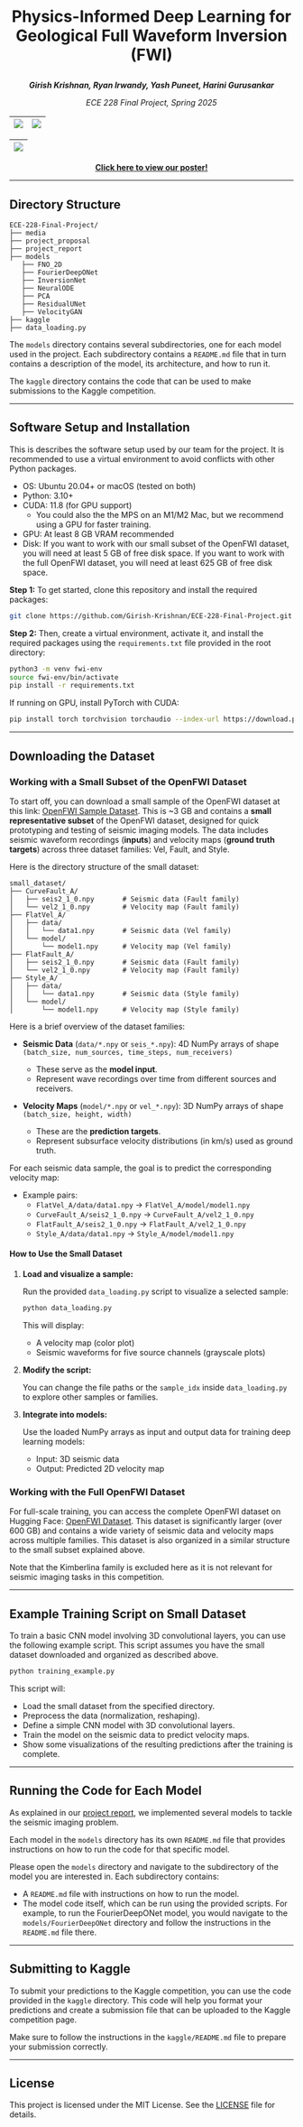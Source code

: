 # <p align="center">Physics-Informed Deep Learning for Geological Full Waveform Inversion (FWI)</p>

__*<p align="center">Girish Krishnan, Ryan Irwandy, Yash Puneet, Harini Gurusankar</p>*__

*<p align="center">ECE 228 Final Project, Spring 2025</p>*

|![](./media/poster.png)|![](./media/team.png)|
|---|---|

|![](./media/waveform.gif)|
|---|

__<p align="center"><a href="https://docs.google.com/presentation/d/1wfly51wmukF_M-mXVlJaRHG03IYZg2LK1fLiKip6Jt8/edit?usp=sharing" target="_blank">
      Click here to view our poster!
   </a></p>__

---

## Directory Structure

```plaintext
ECE-228-Final-Project/
├── media
├── project_proposal
├── project_report
├── models
   ├── FNO_2D
   ├── FourierDeepONet
   ├── InversionNet
   ├── NeuralODE
   ├── PCA
   ├── ResidualUNet
   ├── VelocityGAN
├── kaggle
├── data_loading.py
```

The `models` directory contains several subdirectories, one for each model used in the project. Each subdirectory contains a `README.md` file that in turn contains a description of the model, its architecture, and how to run it.

The `kaggle` directory contains the code that can be used to make submissions to the Kaggle competition.

---

## Software Setup and Installation

This is describes the software setup used by our team for the project. It is recommended to use a virtual environment to avoid conflicts with other Python packages.

- OS: Ubuntu 20.04+ or macOS (tested on both)
- Python: 3.10+
- CUDA: 11.8 (for GPU support)
  - You could also the the MPS on an M1/M2 Mac, but we recommend using a GPU for faster training.
- GPU: At least 8 GB VRAM recommended
- Disk: If you want to work with our small subset of the OpenFWI dataset, you will need at least 5 GB of free disk space. If you want to work with the full OpenFWI dataset, you will need at least 625 GB of free disk space.

**Step 1:** To get started, clone this repository and install the required packages:

```bash
git clone https://github.com/Girish-Krishnan/ECE-228-Final-Project.git
```

**Step 2:** Then, create a virtual environment, activate it, and install the required packages using the `requirements.txt` file provided in the root directory:

```bash
python3 -m venv fwi-env
source fwi-env/bin/activate
pip install -r requirements.txt
```

If running on GPU, install PyTorch with CUDA:

```bash
pip install torch torchvision torchaudio --index-url https://download.pytorch.org/whl/cu118
```

---

## Downloading the Dataset

### Working with a Small Subset of the OpenFWI Dataset

To start off, you can download a small sample of the OpenFWI dataset at this link: [OpenFWI Sample Dataset](https://drive.google.com/drive/folders/1xN6Bc58ifY488msIMvQG5F8SZPz7YZrr?usp=sharing). This is ~3 GB and contains a **small representative subset** of the OpenFWI dataset, designed for quick prototyping and testing of seismic imaging models. The data includes seismic waveform recordings (**inputs**) and velocity maps (**ground truth targets**) across three dataset families: Vel, Fault, and Style.

Here is the directory structure of the small dataset:

```plaintext
small_dataset/
├── CurveFault_A/
│   ├── seis2_1_0.npy       # Seismic data (Fault family)
│   └── vel2_1_0.npy        # Velocity map (Fault family)
├── FlatVel_A/
│   ├── data/
│   │   └── data1.npy       # Seismic data (Vel family)
│   └── model/
│       └── model1.npy      # Velocity map (Vel family)
├── FlatFault_A/
│   ├── seis2_1_0.npy       # Seismic data (Fault family)
│   └── vel2_1_0.npy        # Velocity map (Fault family)
├── Style_A/
│   ├── data/
│   │   └── data1.npy       # Seismic data (Style family)
│   └── model/
│       └── model1.npy      # Velocity map (Style family)
```

Here is a brief overview of the dataset families:

- **Seismic Data** (`data/*.npy` or `seis_*.npy`):
  4D NumPy arrays of shape `(batch_size, num_sources, time_steps, num_receivers)`
  - These serve as the **model input**.
  - Represent wave recordings over time from different sources and receivers.

- **Velocity Maps** (`model/*.npy` or `vel_*.npy`):
  3D NumPy arrays of shape `(batch_size, height, width)`
  - These are the **prediction targets**.
  - Represent subsurface velocity distributions (in km/s) used as ground truth.


For each seismic data sample, the goal is to predict the corresponding velocity map:
- Example pairs:
  - `FlatVel_A/data/data1.npy` → `FlatVel_A/model/model1.npy`
  - `CurveFault_A/seis2_1_0.npy` → `CurveFault_A/vel2_1_0.npy`
  - `FlatFault_A/seis2_1_0.npy` → `FlatFault_A/vel2_1_0.npy`
  - `Style_A/data/data1.npy` → `Style_A/model/model1.npy`

#### How to Use the Small Dataset

1. **Load and visualize a sample:**

   Run the provided `data_loading.py` script to visualize a selected sample:

   ```bash
   python data_loading.py
   ```

   This will display:
   - A velocity map (color plot)
   - Seismic waveforms for five source channels (grayscale plots)

2. **Modify the script:**

   You can change the file paths or the `sample_idx` inside `data_loading.py` to explore other samples or families.

3. **Integrate into models:**

   Use the loaded NumPy arrays as input and output data for training deep learning models:
   - Input: 3D seismic data
   - Output: Predicted 2D velocity map

### Working with the Full OpenFWI Dataset

For full-scale training, you can access the complete OpenFWI dataset on Hugging Face: [OpenFWI Dataset](https://huggingface.co/datasets/samitizerxu/openfwi). This dataset is significantly larger (over 600 GB) and contains a wide variety of seismic data and velocity maps across multiple families. This dataset is also organized in a similar structure to the small subset explained above. 

Note that the Kimberlina family is excluded here as it is not relevant for seismic imaging tasks in this competition.

---

## Example Training Script on Small Dataset

To train a basic CNN model involving 3D convolutional layers, you can use the following example script. This script assumes you have the small dataset downloaded and organized as described above.

```bash
python training_example.py
```

This script will:
- Load the small dataset from the specified directory.
- Preprocess the data (normalization, reshaping).
- Define a simple CNN model with 3D convolutional layers.
- Train the model on the seismic data to predict velocity maps.
- Show some visualizations of the resulting predictions after the training is complete.

---

## Running the Code for Each Model

As explained in our [project report](./project_report/build/main.pdf), we implemented several models to tackle the seismic imaging problem.

Each model in the `models` directory has its own `README.md` file that provides instructions on how to run the code for that specific model. 

Please open the `models` directory and navigate to the subdirectory of the model you are interested in. Each subdirectory contains:
- A `README.md` file with instructions on how to run the model.
- The model code itself, which can be run using the provided scripts.
For example, to run the FourierDeepONet model, you would navigate to the `models/FourierDeepONet` directory and follow the instructions in the `README.md` file there.

---

## Submitting to Kaggle

To submit your predictions to the Kaggle competition, you can use the code provided in the `kaggle` directory. This code will help you format your predictions and create a submission file that can be uploaded to the Kaggle competition page.

Make sure to follow the instructions in the `kaggle/README.md` file to prepare your submission correctly.

---

## License

This project is licensed under the MIT License. See the [LICENSE](./LICENSE) file for details.